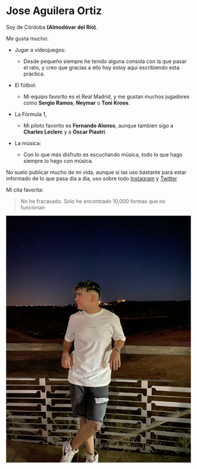 # Jose Aguilera Ortiz

Soy de Córdoba **(Almodóvar del Río)**.

Me gusta mucho:
- Jugar a videojuegos:
  - Desde pequeño siempre he tenido alguna consola con la que pasar el rato, y creo que gracias a ello hoy estoy aqui escribiendo esta práctica.
  
-  El fútbol:
   -  Mi equipo favorito es el Real Madrid, y me gustan muchos jugadores como **Sergio Ramos**, **Neymar** o **Toni Kroos**.
-  La Fórmula 1, 
   -  Mi piloto favorito es **Fernando Alonso**, aunque tambien sigo a **Charles Leclerc** y a **Oscar Piastri**.
-  La música: 
   - Con lo que más disfruto es escuchando música, todo lo que hago siempre lo hago con música.


No suelo publicar mucho de mi vida, aunque si las uso bastante para estar informado de lo que pasa dia a dia, uso sobre todo 
[Instagram](https://www.instagram.com/_.jxseee._/)
y
[Twitter](https://x.com/_jxseee_)

Mi cita favorita: 
> No he fracasado. Solo he encontrado 10,000 formas que no funcionan

![Foto](FotoVSC.jpg)
